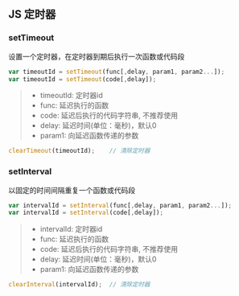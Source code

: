 ## JS 定时器

### setTimeout

设置一个定时器，在定时器到期后执行一次函数或代码段

```js
var timeoutId = setTimeout(func[,delay, param1, param2...]);
var timeoutId = setTimeout(code[,delay]);
```

> * timeoutId: 定时器id
> * func: 延迟执行的函数
> * code: 延迟后执行的代码字符串, 不推荐使用
> * delay: 延迟时间(单位：毫秒)，默认0
> * param1: 向延迟函数传递的参数

```js
clearTimeout(timeoutId);	// 清除定时器
```

### setInterval

以固定的时间间隔重复一个函数或代码段

```js
var intervalId = setInterval(func[,delay, param1, param2...]);
var intervalId = setInterval(code[,delay]);
```

> - intervalId: 定时器id
> - func: 延迟执行的函数
> - code: 延迟后执行的代码字符串, 不推荐使用
> - delay: 延迟时间(单位：毫秒)，默认0
> - param1: 向延迟函数传递的参数

```js
clearInterval(intervalId);	// 清除定时器
```

